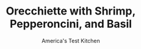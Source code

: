 ---
layout: ../../layouts/MarkdownPostLayout.astro
title: Orecchiette with Shrimp, Pepperoncini, and Basil
author: America's Test Kitchen
pubDate: 2023-03-15
description: "Move over, scampi—this fast and easy shrimp pasta dish packs a potent punch."
image_url: https://res.cloudinary.com/hksqkdlah/image/upload/ar_1:1,c_fill,dpr_2.0,f_auto,fl_lossy.progressive.strip_profile,g_faces:auto,q_auto:low,w_344/43348-sfs-orecchietteshrimppepperoncinibasil-12
tags: ["Main Courses","Fish & Seafood","Pasta","Weeknight"]
calories: 2536
protein: 37
carbohydrates: 67
fats: 
fiber: 3
ingredients: ["1 1/2 pounds, extra-large shrimp (21 to 25 per pound), peeled, deveined, tails removed, and cut into ½-inch pieces",", Salt and pepper","12 ounces (3⅓ cups), orecchiette","1/3 cup, extra-virgin olive oil","4 , garlic cloves, sliced thin","1 ounce, Parmesan cheese, grated (½ cup), plus extra for serving","1/4 cup chopped, pepperoncini, plus 1 tablespoon brine","1/4 cup, capers, rinsed","1/4 cup, chopped fresh basil",", Lemon wedges"]
serves: 4
time: "30 minutes"
instructions: ["Sprinkle shrimp with ¼ teaspoon salt and ¼ teaspoon pepper and refrigerate until ready to use. Bring 4 quarts water to boil in large Dutch oven. Add pasta and 1 tablespoon salt and cook, stirring frequently, until al dente. Reserve ½ cup cooking water, then drain pasta.","Heat oil in now-empty pot over medium heat until shimmering. Add garlic and cook until beginning to brown, about 1 minute. Add shrimp and cook until just opaque, about 4 minutes.","Off heat, add pasta, Parmesan, pepperoncini and brine, capers, basil, and reserved cooking water and toss to combine. Serve, passing lemon wedges and extra Parmesan separately."]
nutrition: ["435 mg Potassium","634 mg Phosphorus","212 mg Calcium","2 mg Iron","92 mg Magnesium","1353 mg Sodium","3 mg Zinc","22 g Fat","4 mg Niacin (B3)","14 g Monounsaturated","2 g Polyunsaturated","6 mg Vitamin C","219 mg Cholesterol","4 g Saturated","3 g Fiber","52 µg Folate (food)","2 g Sugars","21 µg Vitamin K","67 g Carbs","52 µg Folate equivalent (total)","37 g Protein","5 mg Vitamin E","1 µg Vitamin B12","111 µg Vitamin A","634 kcal Energy","2536 calories"]
notes: "We prefer untreated shrimp—those without added sodium or preservatives such as sodium tripolyphosphate."
---